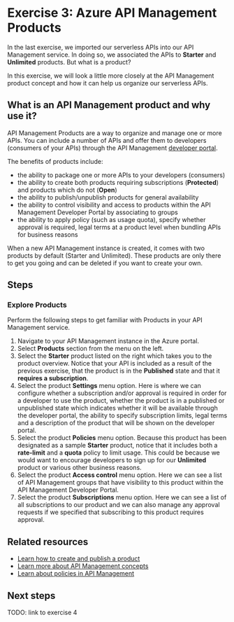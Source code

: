 # Exercise 3: Azure API Management Products

In the last exercise, we imported our serverless APIs into our API Management service. In doing so, we associated the APIs to **Starter** and **Unlimited** products. But what is a product?

In this exercise, we will look a little more closely at the API Management product concept and how it can help us organize our serverless APIs.

## What is an API Management product and why use it?

API Management Products are a way to organize and manage one or more APIs. You can include a number of APIs and offer them to developers (consumers of your APIs) through the API Management [developer portal](https://docs.microsoft.com/en-us/azure/api-management/api-management-key-concepts#--developer-portal). 

The benefits of products include:

- the ability to package one or more APIs to your developers (consumers)
- the ability to create both products requiring subscriptions (**Protected**) and products which do not (**Open**)
- the ability to publish/unpublish products for general availability
- the ability to control visibility and access to products within the API Management Developer Portal by associating to groups
- the ability to apply policy (such as usage quota), specify whether approval is required, legal terms at a product level when bundling APIs for business reasons

When a new API Management instance is created, it comes with two products by default (Starter and Unlimited). These products are only there to get you going and can be deleted if you want to create your own.

## Steps

### Explore Products

Perform the following steps to get familiar with Products in your API Management service.

1. Navigate to your API Management instance in the Azure portal.
1. Select **Products** section from the menu on the left.
1. Select the **Starter** product listed on the right which takes you to the product overview. Notice that your API is included as a result of the previous exercise, that the product is in the **Published** state and that it **requires a subscription**.
1. Select the product **Settings** menu option. Here is where we can configure whether a subscription and/or approval is required in order for a developer to use the product, whether the product is in a published or unpublished state which indicates whether it will be available through the developer portal, the ability to specify subscription limits, legal terms and a description of the product that will be shown on the developer portal.
1. Select the product **Policies** menu option. Because this product has been designated as a sample **Starter** product, notice that it includes both a **rate-limit** and a **quota** policy to limit usage. This could be because we would want to encourage developers to sign up for our **Unlimited** product or various other business reasons.
1. Select the product **Access control** menu option. Here we can see a list of API Management groups that have visibility to this product within the API Management Developer Portal.
1. Select the product **Subscriptions** menu option. Here we can see a list of all subscriptions to our product and we can also manage any approval requests if we specified that subscribing to this product requires approval.

## Related resources

- [Learn how to create and publish a product](https://docs.microsoft.com/en-us/azure/api-management/api-management-howto-add-products)
- [Learn more about API Management concepts](https://docs.microsoft.com/en-us/azure/api-management/api-management-key-concepts#--developer-portal)
- [Learn about policies in API Management](https://docs.microsoft.com/en-us/azure/api-management/api-management-howto-policies)

## Next steps

TODO: link to exercise 4